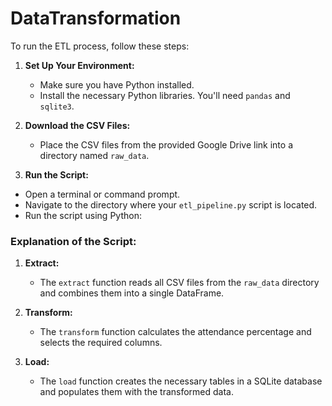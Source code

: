 # DataTransformation

To run the ETL process, follow these steps:

1. **Set Up Your Environment:**
   - Make sure you have Python installed.
   - Install the necessary Python libraries. You'll need `pandas` and `sqlite3`.

2. **Download the CSV Files:**
   - Place the CSV files from the provided Google Drive link into a directory named `raw_data`.

3.  **Run the Script:**
   - Open a terminal or command prompt.
   - Navigate to the directory where your `etl_pipeline.py` script is located.
   - Run the script using Python:


### Explanation of the Script:

1. **Extract:**
   - The `extract` function reads all CSV files from the `raw_data` directory and combines them into a single DataFrame.

2. **Transform:**
   - The `transform` function calculates the attendance percentage and selects the required columns.

3. **Load:**
   - The `load` function creates the necessary tables in a SQLite database and populates them with the transformed data.

